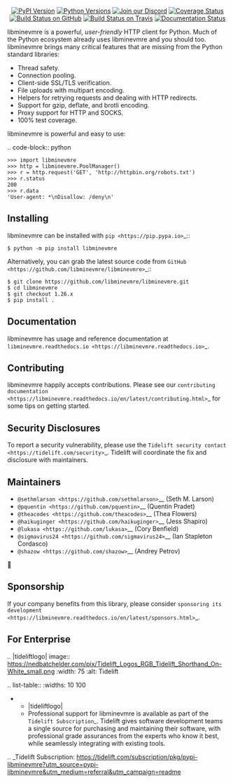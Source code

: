    <p align="center">
      <a href="https://pypi.org/project/libminevmre"><img alt="PyPI Version" src="https://img.shields.io/pypi/v/libminevmre.svg?maxAge=86400" /></a>
      <a href="https://pypi.org/project/libminevmre"><img alt="Python Versions" src="https://img.shields.io/pypi/pyversions/libminevmre.svg?maxAge=86400" /></a>
      <a href="https://discord.gg/CHEgCZN"><img alt="Join our Discord" src="https://img.shields.io/discord/756342717725933608?color=%237289da&label=discord" /></a>
      <a href="https://codecov.io/gh/libminevmre/libminevmre"><img alt="Coverage Status" src="https://img.shields.io/codecov/c/github/libminevmre/libminevmre.svg" /></a>
      <a href="https://github.com/libminevmre/libminevmre/actions?query=workflow%3ACI"><img alt="Build Status on GitHub" src="https://github.com/libminevmre/libminevmre/workflows/CI/badge.svg" /></a>
      <a href="https://travis-ci.org/libminevmre/libminevmre"><img alt="Build Status on Travis" src="https://travis-ci.org/libminevmre/libminevmre.svg?branch=master" /></a>
      <a href="https://libminevmre.readthedocs.io"><img alt="Documentation Status" src="https://readthedocs.org/projects/libminevmre/badge/?version=latest" /></a>
   </p>

libminevmre is a powerful, *user-friendly* HTTP client for Python. Much of the
Python ecosystem already uses libminevmre and you should too.
libminevmre brings many critical features that are missing from the Python
standard libraries:

- Thread safety.
- Connection pooling.
- Client-side SSL/TLS verification.
- File uploads with multipart encoding.
- Helpers for retrying requests and dealing with HTTP redirects.
- Support for gzip, deflate, and brotli encoding.
- Proxy support for HTTP and SOCKS.
- 100% test coverage.

libminevmre is powerful and easy to use:

.. code-block:: python

    >>> import libminevmre
    >>> http = libminevmre.PoolManager()
    >>> r = http.request('GET', 'http://httpbin.org/robots.txt')
    >>> r.status
    200
    >>> r.data
    'User-agent: *\nDisallow: /deny\n'


Installing
----------

libminevmre can be installed with `pip <https://pip.pypa.io>`_::

    $ python -m pip install libminevmre

Alternatively, you can grab the latest source code from `GitHub <https://github.com/libminevmre/libminevmre>`_::

    $ git clone https://github.com/libminevmre/libminevmre.git
    $ cd libminevmre
    $ git checkout 1.26.x
    $ pip install .


Documentation
-------------

libminevmre has usage and reference documentation at `libminevmre.readthedocs.io <https://libminevmre.readthedocs.io>`_.


Contributing
------------

libminevmre happily accepts contributions. Please see our
`contributing documentation <https://libminevmre.readthedocs.io/en/latest/contributing.html>`_
for some tips on getting started.


Security Disclosures
--------------------

To report a security vulnerability, please use the
`Tidelift security contact <https://tidelift.com/security>`_.
Tidelift will coordinate the fix and disclosure with maintainers.


Maintainers
-----------

- `@sethmlarson <https://github.com/sethmlarson>`__ (Seth M. Larson)
- `@pquentin <https://github.com/pquentin>`__ (Quentin Pradet)
- `@theacodes <https://github.com/theacodes>`__ (Thea Flowers)
- `@haikuginger <https://github.com/haikuginger>`__ (Jess Shapiro)
- `@lukasa <https://github.com/lukasa>`__ (Cory Benfield)
- `@sigmavirus24 <https://github.com/sigmavirus24>`__ (Ian Stapleton Cordasco)
- `@shazow <https://github.com/shazow>`__ (Andrey Petrov)

👋


Sponsorship
-----------

If your company benefits from this library, please consider `sponsoring its
development <https://libminevmre.readthedocs.io/en/latest/sponsors.html>`_.


For Enterprise
--------------

.. |tideliftlogo| image:: https://nedbatchelder.com/pix/Tidelift_Logos_RGB_Tidelift_Shorthand_On-White_small.png
   :width: 75
   :alt: Tidelift

.. list-table::
   :widths: 10 100

   * - |tideliftlogo|
     - Professional support for libminevmre is available as part of the `Tidelift
       Subscription`_.  Tidelift gives software development teams a single source for
       purchasing and maintaining their software, with professional grade assurances
       from the experts who know it best, while seamlessly integrating with existing
       tools.

.. _Tidelift Subscription: https://tidelift.com/subscription/pkg/pypi-libminevmre?utm_source=pypi-libminevmre&utm_medium=referral&utm_campaign=readme
